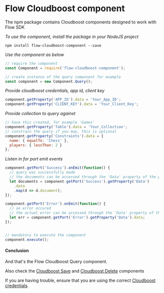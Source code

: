 # Flow Cloudboost component
The npm package contains Cloudboost components designed to work with Flow SDK

*To use the component, install the package in your NodeJS project*

```
npm install flow-cloudboost-component --save
```

*Use the component as below*

```javascript
// require the component
const Component = require('flow-cloudboost-component');

// create instance of the query component for example
const component = new Component.Query();
```

*Provide cloudboost credentials, app id, client key*

```javascript
component.getProperty('APP_ID').data = 'Your_App_ID';
component.getProperty('CLIENT_KEY').data = 'Your_Client_Key';
```

*Provide collection to query against*

```javascript
// have this created, for example 'Games'
component.getProperty('Table').data = 'Your_Collection';
// constrain the query if you may, this is optional
component.getProperty('Constraints').data = {
  name: { equalTo: 'Chess' },
  players: { lessThan: 2 }
};
```

*Listen in for port emit events*
```javascript
component.getPort('Success').onEmit(function() {
  // query was successfully made
  // the documents can be accessed through the 'Data' property of the port
  let documents = component.getPort('Success').getProperty('Data')
    .data
    .map(d => d.document);
});

component.getPort('Error').onEmit(function() {
  // an error occured
  // the actual error can be accessed through the 'Data' property of the port
  let err = component.getPort('Error').getProperty('Data').data;
});


// mandatory to execute the component
component.execute();
```

#### Conclusion

And that's the Flow Cloudboost Query component.

Also check the [Cloudboost Save](./components/save.md) and [Cloudboost Delete](./components/delete.md) components

If you are having trouble, ensure that you are using the correct [Cloudboost credentials](https://cloudboost.io/).